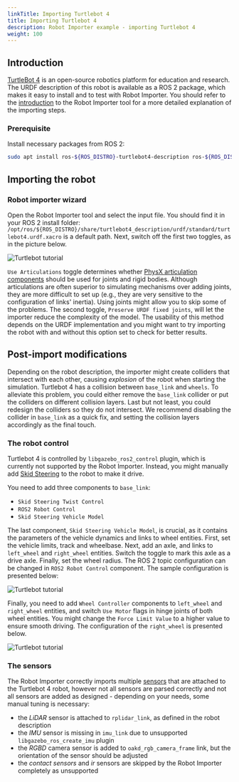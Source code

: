 ```yaml
---
linkTitle: Importing Turtlebot 4
title: Importing Turtlebot 4
description: Robot Importer example - importing Turtlebot 4
weight: 100
---
```


## Introduction

[TurtleBot 4](https://clearpathrobotics.com/turtlebot-4/) is an open-source robotics platform for education and research. The URDF description of this robot is available as a ROS 2 package, which makes it easy to install and to test with Robot Importer. You should refer to the [introduction](./_index.md) to the Robot Importer tool for a more detailed explanation of the importing steps. 

### Prerequisite

Install necessary packages from ROS 2:
```bash 
sudo apt install ros-${ROS_DISTRO}-turtlebot4-description ros-${ROS_DISTRO}-turtlebot4-msgs ros-${ROS_DISTRO}-turtlebot4-navigation ros-${ROS_DISTRO}-turtlebot4-node
```

## Importing the robot

### Robot importer wizard

Open the Robot Importer tool and select the input file. You should find it in your ROS 2 install folder: `/opt/ros/${ROS_DISTRO}/share/turtlebot4_description/urdf/standard/turtlebot4.urdf.xacro` is a default path. Next, switch off the first two toggles, as in the picture below.

![Turtlebot tutorial](/images/user-guide/gems/ros2/URDF_importer_turtlebot0.png)

`Use Articulations` toggle determines whether [PhysX articulation components](https://nvidia-omniverse.github.io/PhysX/physx/5.1.0/docs/Articulations.html) should be used for joints and rigid bodies. Although articulations are often superior to simulating mechanisms over adding joints, they are more difficult to set up (e.g., they are very sensitive to the configuration of links' inertia). Using joints might allow you to skip some of the problems. The second toggle, `Preserve URDF fixed joints`, will let the importer reduce the complexity of the model. The usability of this method depends on the URDF implementation and you might want to try importing the robot with and without this option set to check for better results.

## Post-import modifications

Depending on the robot description, the importer might create colliders that intersect with each other, causing _explosion_ of the robot when starting the simulation. Turtlebot 4 has a collision between `base_link` and `wheels`. To alleviate this problem, you could either remove the `base_link` collider or put the colliders on different collision layers. Last but not least, you could redesign the colliders so they do not intersect. We recommend disabling the collider in `base_link` as a quick fix, and setting the collision layers accordingly as the final touch.

### The robot control

Turtlebot 4 is controlled by `libgazebo_ros2_control` plugin, which is currently not supported by the Robot Importer. Instead, you might manually add [Skid Steering](https://www.docs.o3de.org/docs/user-guide/interactivity/robotics/vehicle-dynamics/) to the robot to make it drive. 

You need to add three components to `base_link`:
- `Skid Steering Twist Control`
- `ROS2 Robot Control`
- `Skid Steering Vehicle Model`

The last component, `Skid Steering Vehicle Model`, is crucial, as it contains the parameters of the vehicle dynamics and links to wheel entities. First, set the vehicle limits, track and wheelbase. Next, add an axle, and links to `left_wheel` and `right_wheel` entities. Switch the toggle to mark this axle as a drive axle. Finally, set the wheel radius. The ROS 2 topic configuration can be changed in `ROS2 Robot Control` component. The sample configuration is presented below:

![Turtlebot tutorial](/images/user-guide/gems/ros2/URDF_importer_turtlebot1.png)

Finally, you need to add `Wheel Controller` components to `left_wheel` and `right_wheel` entities, and switch `Use Motor` flags in hinge joints of both wheel entities. You might change the `Force Limit Value` to a higher value to ensure smooth driving. The configuration of the `right_wheel` is presented below.

![Turtlebot tutorial](/images/user-guide/gems/ros2/URDF_importer_turtlebot2.png)

### The sensors

The Robot Importer correctly imports multiple [sensors](./sdformat-sensors.md) that are attached to the Turtlebot 4 robot, however not all sensors are parsed correctly and not all sensors are added as designed - depending on your needs, some manual tuning is necessary:
- the _LiDAR_ sensor is attached to `rplidar_link`, as defined in the robot description
- the _IMU_ sensor is missing in `imu_link` due to unsupported `libgazebo_ros_create_imu` plugin
- the _RGBD_ camera sensor is added to `oakd_rgb_camera_frame` link, but the orientation of the sensor should be adjusted
- the _contact sensors_ and _ir_ sensors are skipped by the Robot Importer completely as unsupported
